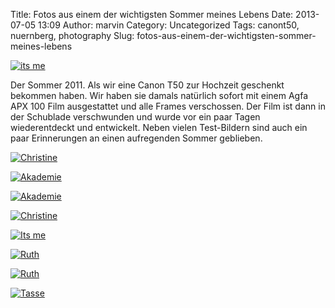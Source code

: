 Title: Fotos aus einem der wichtigsten Sommer meines Lebens
Date: 2013-07-05 13:09
Author: marvin
Category: Uncategorized
Tags: canont50, nuernberg, photography
Slug: fotos-aus-einem-der-wichtigsten-sommer-meines-lebens

[![its
me](https://farm8.staticflickr.com/7358/9183518297_aa6c408633_b.jpg)](http://www.flickr.com/photos/marvinxsteadfast/9183518297/ "its me by marvinxsteadfast, on Flickr")

Der Sommer 2011. Als wir eine Canon T50 zur Hochzeit geschenkt bekommen
haben. Wir haben sie damals natürlich sofort mit einem Agfa APX 100 Film
ausgestattet und alle Frames verschossen. Der Film ist dann in der
Schublade verschwunden und wurde vor ein paar Tagen wiederentdeckt und
entwickelt. Neben vielen Test-Bildern sind auch ein paar Erinnerungen an
einen aufregenden Sommer geblieben.

[![Christine](https://farm4.staticflickr.com/3827/9183517755_ba35372bf2_b.jpg)](http://www.flickr.com/photos/marvinxsteadfast/9183517755/ "Christine by marvinxsteadfast, on Flickr")

[![Akademie](https://farm6.staticflickr.com/5514/9183519145_05bfcc5c28_b.jpg)](http://www.flickr.com/photos/marvinxsteadfast/9183519145/ "Akademie by marvinxsteadfast, on Flickr")

[![Akademie](https://farm4.staticflickr.com/3692/9185737610_b22ca0beb3_b.jpg)](http://www.flickr.com/photos/marvinxsteadfast/9185737610/ "Akademie by marvinxsteadfast, on Flickr")

[![Christine](https://farm6.staticflickr.com/5496/9185735006_dcbcbd0c96_b.jpg)](http://www.flickr.com/photos/marvinxsteadfast/9185735006/ "Christine by marvinxsteadfast, on Flickr")

[![Its
me](https://farm8.staticflickr.com/7376/9185736406_e6285f6767_b.jpg)](http://www.flickr.com/photos/marvinxsteadfast/9185736406/ "Its me by marvinxsteadfast, on Flickr")

[![Ruth](https://farm4.staticflickr.com/3736/9185735342_f612a5eaf5_b.jpg)](http://www.flickr.com/photos/marvinxsteadfast/9185735342/ "Ruth by marvinxsteadfast, on Flickr")

[![Ruth](https://farm3.staticflickr.com/2868/9185737910_9875f50c16_b.jpg)](http://www.flickr.com/photos/marvinxsteadfast/9185737910/ "Ruth by marvinxsteadfast, on Flickr")

[![Tasse](https://farm6.staticflickr.com/5485/9185738178_c69c59e8a9_b.jpg)](http://www.flickr.com/photos/marvinxsteadfast/9185738178/ "Tasse by marvinxsteadfast, on Flickr")

